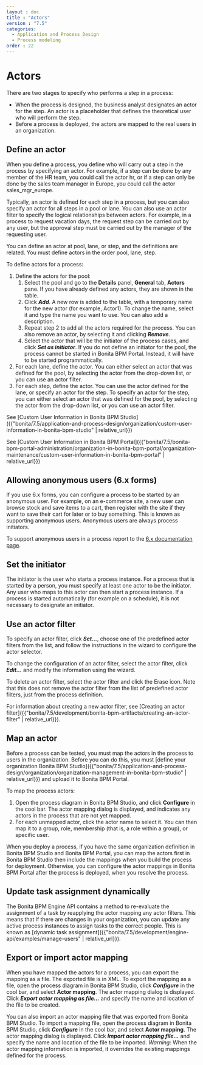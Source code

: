 ```yaml
---
layout : doc
title : "Actors"
version : "7.5"
categories:
  - Application and Process Design
  - Process modeling
order : 22
---
```

# Actors

There are two stages to specify who performs a step in a process:

* When the process is designed, the business analyst designates an actor for the step. An actor is a placeholder that defines the theoretical user who will perform the step.
* Before a process is deployed, the actors are mapped to the real users in an organization.

## Define an actor

When you define a process, you define who will carry out a step in the process by specifying an actor. For example, if a step can be done by any member of the HR team, you could call the actor hr, or if a step can only be done by the sales team manager in Europe, you
could call the actor sales\_mgr\_europe.

Typically, an actor is defined for each step in a process, but you can also specify an actor for all steps in a pool or lane. You can
also use an actor filter to specify the logical relationships between actors. For example, in a process to request vacation days, the request step can be carried out by any user, but the approval step must be carried out by the manager of the requesting user.

You can define an actor at pool, lane, or step, and the definitions are related. You must define actors in the order pool, lane, step.

To define actors for a process:

1. Define the actors for the pool:
     1. Select the  pool and go to the **Details** panel, **General** tab, **Actors** pane. If you have already defined any actors, they are shown in the table. 
     2. Click **_Add_**. A new row is added to the table, with a temporary name for the new actor (for example, Actor1). To change the
name, select it and type the name you want to use. You can also add a description.
     3. Repeat step 2 to add all the actors required for the process. You can also remove an actor, by selecting it and clicking **_Remove_**.
     4. Select the actor that will be the initiator of the process cases, and click **_Set as initiator_**. If you do not define an initiator for the pool, the process cannot be started in Bonita BPM Portal. Instead, it will have to be started programmatically.
2. For each lane, define the actor. You can either select an actor that was defined for the pool, by selecting the actor from the drop-down list, or you can use an actor filter.
3. For each step, define the actor. You can use the actor defined for the lane, or specify an actor for the step. To specify an actor for the step, you can either select an actor that was defined for the pool, by selecting the actor from the drop-down list, or you can use an actor filter.

See [Custom User Information in Bonita BPM Studio]({{"bonita/7.5/application-and-process-design/organization/custom-user-information-in-bonita-bpm-studio" | relative_url}})

See [Custom User Information in Bonita BPM Portal]({{"bonita/7.5/bonita-bpm-portal-administration/organization-in-bonita-bpm-portal/organization-maintenance/custom-user-information-in-bonita-bpm-portal" | relative_url}})

## Allowing anonymous users (6.x forms)

If you use 6.x forms, you can configure a process to be started by an anonymous user. For example, on an e-commerce site,
a new user can browse stock and save items to a cart, then register with the site if they want to save
their cart for later or to buy something. This is known as supporting anonymous users. Anonymous users are always process initiators.

To support anonymous users in a process report to the [6.x documentation page](http://documentation.bonitasoft.com/actors-859#Allowing%20anonymous%20users).

## Set the initiator

The initiator is the user who starts a process instance. For a process that is started by a person, you must specify at least one actor to be the initiator. Any user who maps to this actor can then start a process instance. If a process is started automatically (for example on a schedule), it is not necessary to designate an initiator.

## Use an actor filter

To specify an actor filter, click **_Set..._**, choose one of the predefined actor filters from the list, and follow the instructions in the wizard to configure the actor selector. 

To change the configuration of an actor filter, select the actor filter, click **_Edit..._** and modify the information using the wizard.

To delete an actor filter, select the actor filter and click the Erase icon. Note that this does not remove the actor filter from the list of predefined actor filters, just from the process definition.

For information about creating a new actor filter, see [Creating an actor filter]({{"bonita/7.5/development/bonita-bpm-artifacts/creating-an-actor-filter" | relative_url}}).

## Map an actor

Before a process can be tested, you must map the actors in the process to users in the organization. Before you can do this, you must
[define your organization Bonita BPM Studio]({{"bonita/7.5/application-and-process-design/organization/organization-management-in-bonita-bpm-studio" | relative_url}}) and upload it to Bonita BPM Portal.

To map the process actors:

1. Open the process diagram in Bonita BPM Studio, and click **Configure** in the cool bar. The actor mapping dialog is displayed, and
indicates any actors in the process that are not yet mapped.
2. For each unmapped actor, click the actor name to select it. You can then map it to a group, role, membership (that is, a role within a group), or specific user.

When you deploy a process, if you have the same organization definition in Bonita BPM Studio and Bonita BPM Portal, you can map the actors first in Bonita BPM Studio then include the mappings when you build the process for deployment. Otherwise, you can configure the actor mappings in Bonita BPM Portal after the process is deployed, when you resolve the process.

## Update task assignment dynamically

The Bonita BPM Engine API contains a method to re-evaluate the assignment of a task by reapplying the actor mapping any actor filters. 
This means that if there are changes in your organization, you can update any active process instances to assign tasks to the correct people. This is known as [dynamic task assignment]({{"bonita/7.5/development/engine-api/examples/manage-users" | relative_url}}).

## Export or import actor mapping

When you have mapped the actors for a process, you can export the mapping as a file. The exported file is in XML. To export the mapping as a file, open the process diagram in Bonita BPM Studio, click **_Configure_** in the cool bar, and select **Actor mapping**. The actor mapping dialog is displayed. Click **_Export actor mapping as file..._** and specify the name and location of the file to be
created.

You can also import an actor mapping file that was exported from Bonita BPM Studio. To import a mapping file, open the process diagram
in Bonita BPM Studio, click **_Configure_** in the cool bar, and select **Actor mapping**. The actor mapping dialog is displayed. Click **_Import actor mapping file..._** and specify the name and location of the file to be imported. _Warning_: When the actor mapping information is imported, it overrides the existing mappings defined for the process.
